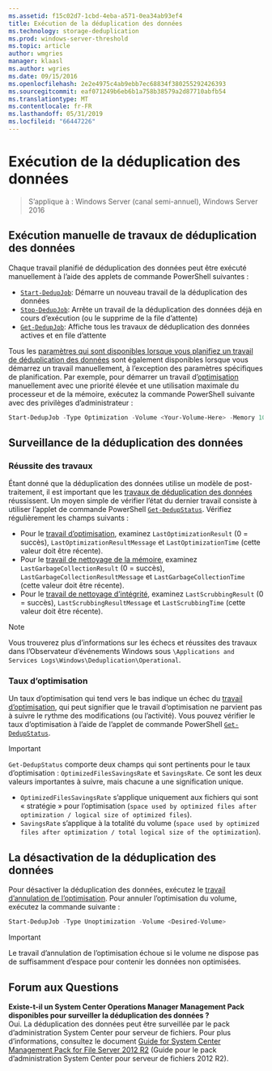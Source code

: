 ```yaml
---
ms.assetid: f15c02d7-1cbd-4eba-a571-0ea34ab93ef4
title: Exécution de la déduplication des données
ms.technology: storage-deduplication
ms.prod: windows-server-threshold
ms.topic: article
author: wmgries
manager: klaasl
ms.author: wgries
ms.date: 09/15/2016
ms.openlocfilehash: 2e2e4975c4ab9ebb7ec68834f380255292426393
ms.sourcegitcommit: eaf071249b6eb6b1a758b38579a2d87710abfb54
ms.translationtype: MT
ms.contentlocale: fr-FR
ms.lasthandoff: 05/31/2019
ms.locfileid: "66447226"
---
```

# <a name="running-data-deduplication"></a>Exécution de la déduplication des données

> S’applique à : Windows Server (canal semi-annuel), Windows Server 2016

## <a id="running-dedup-jobs-manually"></a>Exécution manuelle de travaux de déduplication des données

Chaque travail planifié de déduplication des données peut être exécuté manuellement à l’aide des applets de commande PowerShell suivantes :
* [`Start-DedupJob`](https://technet.microsoft.com/library/hh848442.aspx): Démarre un nouveau travail de la déduplication des données
* [`Stop-DedupJob`](https://technet.microsoft.com/library/hh848439.aspx): Arrête un travail de la déduplication des données déjà en cours d’exécution (ou le supprime de la file d’attente)
* [`Get-DedupJob`](https://technet.microsoft.com/library/hh848452.aspx): Affiche tous les travaux de déduplication des données actives et en file d’attente

Tous les [paramètres qui sont disponibles lorsque vous planifiez un travail de déduplication des données](advanced-settings.md#modifying-job-schedules-available-settings) sont également disponibles lorsque vous démarrez un travail manuellement, à l’exception des paramètres spécifiques de planification. Par exemple, pour démarrer un travail d’[optimisation](understand.md#job-info-optimization) manuellement avec une priorité élevée et une utilisation maximale du processeur et de la mémoire, exécutez la commande PowerShell suivante avec des privilèges d’administrateur :

```PowerShell
Start-DedupJob -Type Optimization -Volume <Your-Volume-Here> -Memory 100 -Cores 100 -Priority High
```

## <a id="monitoring-dedup"></a>Surveillance de la déduplication des données

### <a id="monitoring-dedup-job-successes"></a>Réussite des travaux

Étant donné que la déduplication des données utilise un modèle de post-traitement, il est important que les [travaux de déduplication des données](understand.md#job-info) réussissent. Un moyen simple de vérifier l’état du dernier travail consiste à utiliser l’applet de commande PowerShell [`Get-DedupStatus`](https://technet.microsoft.com/library/hh848437.aspx). Vérifiez régulièrement les champs suivants :

* Pour le [travail d’optimisation](understand.md#job-info-optimization), examinez `LastOptimizationResult` (0 = succès), `LastOptimizationResultMessage` et `LastOptimizationTime` (cette valeur doit être récente).
* Pour le [travail de nettoyage de la mémoire](understand.md#job-info-gc), examinez `LastGarbageCollectionResult` (0 = succès), `LastGarbageCollectionResultMessage` et `LastGarbageCollectionTime` (cette valeur doit être récente).
* Pour le [travail de nettoyage d’intégrité](understand.md#job-info-scrubbing), examinez `LastScrubbingResult` (0 = succès), `LastScrubbingResultMessage` et `LastScrubbingTime` (cette valeur doit être récente).

> [!Note]  
> Vous trouverez plus d’informations sur les échecs et réussites des travaux dans l’Observateur d’événements Windows sous `\Applications and Services Logs\Windows\Deduplication\Operational`.

### <a id="monitoring-dedup-optimization-rates"></a>Taux d’optimisation

Un taux d’optimisation qui tend vers le bas indique un échec du [travail d’optimisation](understand.md#job-info-optimization), qui peut signifier que le travail d’optimisation ne parvient pas à suivre le rythme des modifications (ou l’activité). Vous pouvez vérifier le taux d’optimisation à l’aide de l’applet de commande PowerShell [`Get-DedupStatus`](https://technet.microsoft.com/library/hh848437.aspx).

> [!Important]
> `Get-DedupStatus` comporte deux champs qui sont pertinents pour le taux d’optimisation : `OptimizedFilesSavingsRate` et `SavingsRate`. Ce sont les deux valeurs importantes à suivre, mais chacune a une signification unique.
> - `OptimizedFilesSavingsRate` s’applique uniquement aux fichiers qui sont « stratégie » pour l’optimisation (`space used by optimized files after optimization / logical size of optimized files`).
> - `SavingsRate` s’applique à la totalité du volume (`space used by optimized files after optimization / total logical size of the optimization`).

## <a id="disabling-dedup"></a>La désactivation de la déduplication des données
Pour désactiver la déduplication des données, exécutez le [travail d’annulation de l’optimisation](understand.md#job-info-unoptimization). Pour annuler l’optimisation du volume, exécutez la commande suivante :

```PowerShell
Start-DedupJob -Type Unoptimization -Volume <Desired-Volume>
```

> [!Important]  
> Le travail d’annulation de l’optimisation échoue si le volume ne dispose pas de suffisamment d’espace pour contenir les données non optimisées.

## <a id="faq"></a>Forum aux Questions
**Existe-t-il un System Center Operations Manager Management Pack disponibles pour surveiller la déduplication des données ?**  
Oui. La déduplication des données peut être surveillée par le pack d’administration System Center pour serveur de fichiers. Pour plus d’informations, consultez le document [Guide for System Center Management Pack for File Server 2012 R2](https://download.microsoft.com/download/6/F/7/6F7A33B9-9383-48ED-9252-23C2C8AD1BDA/MPGuide_FileServer2012R2.doc) (Guide pour le pack d’administration System Center pour serveur de fichiers 2012 R2).
